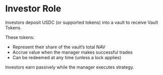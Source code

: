 # Investor Role

Investors deposit USDC (or supported tokens) into a vault to receive Vault Tokens.

These tokens:
- Represent their share of the vault’s total NAV
- Accrue value when the manager makes successful trades
- Can be redeemed at any time (unless a lock applies)

Investors earn passively while the manager executes strategy.
